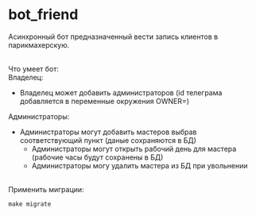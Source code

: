 # bot_friend
Асинхронный бот предназначенный вести запись клиентов в парикмахерскую.

<br/>
Что умеет бот: <br/>
Владелец: <br/>

- Владелец может добавить администраторов (id телеграма добавляется в переменные окружения OWNER=)

Администраторы:
- Администраторы могут добавить мастеров выбрав соответствующий пункт (даные сохраняются в БД)
  * Администраторы могут открыть рабочий день для мастера (рабочие часы будут сохранены в БД)
  * Администраторы могу удалить мастера из БД при увольнении 



<br/>Применить миграции: 

```
make migrate
```
